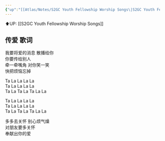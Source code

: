```yaml
---
{"up":"[[Atlas/Notes/S2GC Youth Fellowship Worship Songs\|S2GC Youth Fellowship Worship Songs]]","dg-publish":true,"permalink":"/atlas/notes/yf-hymn-song-001/","dgPassFrontmatter":true}
---
```


⬆️UP: [[S2GC Youth Fellowship Worship Songs]]

## 传爱 歌词  
  
我要将爱的消息 散播给你  
你要传给别人  
牵一牵嘴角 对你笑一笑  
快把烦恼忘掉  
  
Ta La La La La  
Ta La La La La  
Ta La Ta La Ta La La  
  
Ta La La La La  
Ta La La La La  
Ta La Ta La Ta La La  
  
多多去关怀 别心烦气燥  
对朋友要多关怀  
奉献出你的爱